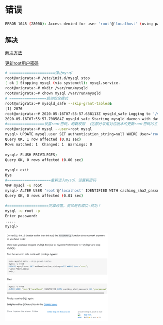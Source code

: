 



# 错误

```bash
ERROR 1045 (28000): Access denied for user 'root'@'localhost' (using password: YES)
```



## 解决



[解决方法](https://www.origrata.com/2020/05/error-1045-28000-access-denied-for-user.html)

[更新root用户密码](https://stackoverflow.com/posts/63716361/edit)



```bash
# =====================停止mysql
root@origrata:~# /etc/init.d/mysql stop
[ ok ] Stopping mysql (via systemctl): mysql.service.
root@origrata:~# mkdir /var/run/mysqld
root@origrata:~# chown mysql /var/run/mysqld
# =================启动安全模式
root@origrata:~# mysqld_safe --skip-grant-tables&
[1] 2076
root@origrata:~# 2020-05-16T07:55:57.688113Z mysqld_safe Logging to '/var/log/mysql/error.log'.
2020-05-16T07:55:57.708584Z mysqld_safe Starting mysqld daemon with databases from /var/lib/mysql
#=================设置root密码，刷新权限 （这部分采用对应版本的更新root密码的方式）
root@origrata:~# mysql --user=root mysql
mysql> UPDATE mysql.user SET authentication_string=null WHERE User='root';
Query OK, 1 row affected (0.01 sec)
Rows matched: 1  Changed: 1  Warnings: 0

mysql> FLUSH PRIVILEGES;
Query OK, 0 rows affected (0.00 sec)

mysql> exit
Bye
#====================重新进入mysql 设置新密码
VM# mysql -u root
mysql> ALTER USER 'root'@'localhost' IDENTIFIED WITH caching_sha2_password BY '1'; 
Query OK, 0 rows affected (0.01 sec)

#===================完成设置，测试是否成功:成功！
mysql -u root -p
Enter password: 
.....
mysql> 
```



<img src="image/1mysql无法打开.pic/image-20220607155836466.png" alt="image-20220607155836466" style="zoom: 33%;" />
